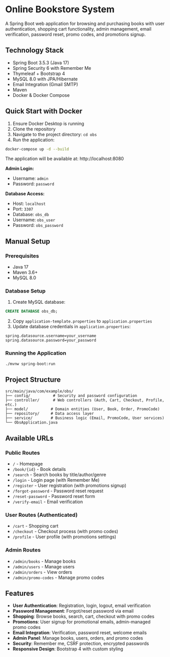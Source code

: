 # Online Bookstore System

A Spring Boot web application for browsing and purchasing books with user authentication, shopping cart functionality, admin management, email verification, password reset, promo codes, and promotions signup.

## Technology Stack

- Spring Boot 3.5.3 (Java 17)
- Spring Security 6 with Remember Me
- Thymeleaf + Bootstrap 4
- MySQL 8.0 with JPA/Hibernate
- Email Integration (Gmail SMTP)
- Maven
- Docker & Docker Compose

## Quick Start with Docker

1. Ensure Docker Desktop is running
2. Clone the repository
3. Navigate to the project directory: `cd obs`
4. Run the application:

```bash
docker-compose up -d --build
```

The application will be available at: http://localhost:8080

**Admin Login:**
- Username: `admin`
- Password: `password`

**Database Access:**
- Host: `localhost`
- Port: `3307`
- Database: `obs_db`
- Username: `obs_user`
- Password: `obs_password`

## Manual Setup

### Prerequisites
- Java 17
- Maven 3.6+
- MySQL 8.0

### Database Setup
1. Create MySQL database:
```sql
CREATE DATABASE obs_db;
```

2. Copy `application-template.properties` to `application.properties`
3. Update database credentials in `application.properties`:
```properties
spring.datasource.username=your_username
spring.datasource.password=your_password
```

### Running the Application
```bash
./mvnw spring-boot:run
```

## Project Structure

```
src/main/java/com/example/obs/
├── config/          # Security and password configuration
├── controller/      # Web controllers (Auth, Cart, Checkout, Profile, etc.)
├── model/          # Domain entities (User, Book, Order, PromoCode)
├── repository/     # Data access layer
├── service/        # Business logic (Email, PromoCode, User services)
└── ObsApplication.java
```

## Available URLs

### Public Routes
- `/` - Homepage
- `/book/{id}` - Book details
- `/search` - Search books by title/author/genre
- `/login` - Login page (with Remember Me)
- `/register` - User registration (with promotions signup)
- `/forgot-password` - Password reset request
- `/reset-password` - Password reset form
- `/verify-email` - Email verification

### User Routes (Authenticated)
- `/cart` - Shopping cart
- `/checkout` - Checkout process (with promo codes)
- `/profile` - User profile (with promotions settings)

### Admin Routes
- `/admin/books` - Manage books
- `/admin/users` - Manage users
- `/admin/orders` - View orders
- `/admin/promo-codes` - Manage promo codes

## Features

- **User Authentication**: Registration, login, logout, email verification
- **Password Management**: Forgot/reset password via email
- **Shopping**: Browse books, search, cart, checkout with promo codes
- **Promotions**: User signup for promotional emails, admin-managed promo codes
- **Email Integration**: Verification, password reset, welcome emails
- **Admin Panel**: Manage books, users, orders, and promo codes
- **Security**: Remember me, CSRF protection, encrypted passwords
- **Responsive Design**: Bootstrap 4 with custom styling

